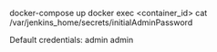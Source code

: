 docker-compose up
docker exec <container_id> cat /var/jenkins_home/secrets/initialAdminPassword

Default credentials:
admin
admin